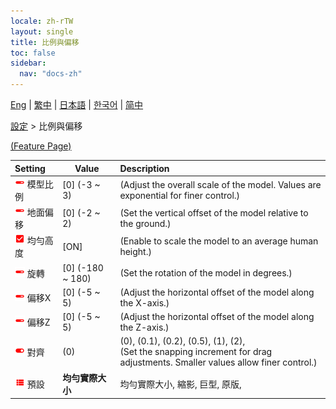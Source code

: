 ```yaml
---
locale: zh-rTW
layout: single
title: 比例與偏移
toc: false
sidebar:
  nav: "docs-zh"
---
```

[Eng](/dancexr/menu/2025.4/actor/scale_n_offset) | [繁中](/tw/dancexr/menu/2025.4/actor/scale_n_offset) | [日本語](/jp/dancexr/menu/2025.4/actor/scale_n_offset) | [한국어](/kr/dancexr/menu/2025.4/actor/scale_n_offset) | [简中](/zh/dancexr/menu/2025.4/actor/scale_n_offset)

[設定](../menu#設定) > 比例與偏移



[(Feature Page)](/tw/dancexr/features/scale_n_offset)

| Setting | Value | Description |
| :--- | --- | :--- |
| <img src="/images/icon/ic_slider.png" alt="slider icon"/> 模型比例</nobr>| [0] (-3 ~ 3) | (Adjust the overall scale of the model. Values are exponential for finer control.)
| <img src="/images/icon/ic_slider.png" alt="slider icon"/> 地面偏移</nobr>| [0] (-2 ~ 2) | (Set the vertical offset of the model relative to the ground.)
| <img src="/images/icon/ic_check_on.png" alt="check on icon"/> 均勻高度</nobr>| [ON] | (Enable to scale the model to an average human height.)
| <img src="/images/icon/ic_slider.png" alt="slider icon"/> 旋轉</nobr>| [0] (-180 ~ 180) | (Set the rotation of the model in degrees.)
| <img src="/images/icon/ic_slider.png" alt="slider icon"/> 偏移X</nobr>| [0] (-5 ~ 5) | (Adjust the horizontal offset of the model along the X-axis.)
| <img src="/images/icon/ic_slider.png" alt="slider icon"/> 偏移Z</nobr>| [0] (-5 ~ 5) | (Adjust the horizontal offset of the model along the Z-axis.)
| <img src="/images/icon/ic_toggle_on.png" alt="toggle on icon"/> 對齊</nobr>| (0) | (0), (0.1), (0.2), (0.5), (1), (2), <br/>(Set the snapping increment for drag adjustments. Smaller values allow finer control.)
| <img src="/images/icon/ic_list.png" alt="list icon"/> 預設</nobr>| **均勻實際大小** | 均勻實際大小, 縮影, 巨型, 原版,  |
